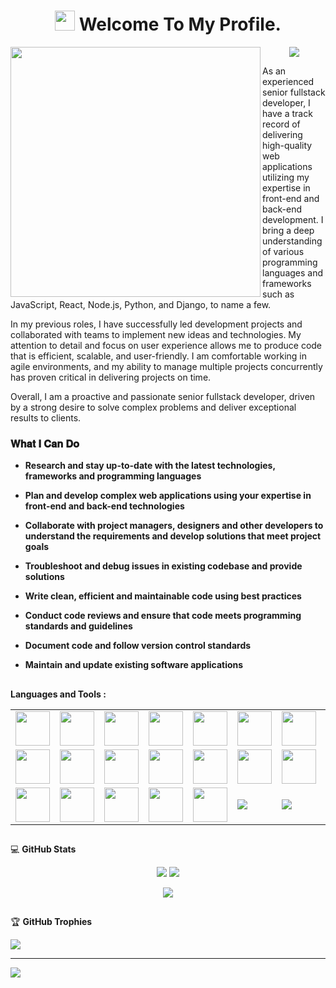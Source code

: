<h1 align="center"><img src="https://media.giphy.com/media/hvRJCLFzcasrR4ia7z/giphy.gif" width="32"> Welcome To My Profile. </h1>
<img align="left" width="400" src="https://user-images.githubusercontent.com/99034743/159381479-da89d532-bab2-4e1c-b427-a8bf281dcb2f.gif" />
<p align="center">
  <a href="https://github.com/smartfox1203"><img src="https://readme-typing-svg.herokuapp.com/?lines=Creative,%20Passionate%20Efficient;Senior%20Full%20Stack%20Developer;10+%2B%20years%20of%20developing%20experience;&center=true&width=600&height=60"></a>
</p>
<p>
  As an experienced senior fullstack developer, I have a track record of delivering high-quality web applications utilizing my expertise in front-end and back-end development. I bring a deep understanding of various programming languages and frameworks such as JavaScript, React, Node.js, Python, and Django, to name a few.
</p>
<p>
  In my previous roles, I have successfully led development projects and collaborated with teams to implement new ideas and technologies. My attention to detail and focus on user experience allows me to produce code that is efficient, scalable, and user-friendly. I am comfortable working in agile environments, and my ability to manage multiple projects concurrently has proven critical in delivering projects on time.
</p>
<p>
  Overall, I am a proactive and passionate senior fullstack developer, driven by a strong desire to solve complex problems and deliver exceptional results to clients.
</p>

### 𝐖𝐡𝐚𝐭 𝐈 𝐂𝐚𝐧 𝐃𝐨

- **Research and stay up-to-date with the latest technologies, frameworks and programming languages**

- **Plan and develop complex web applications using your expertise in front-end and back-end technologies**

- **Collaborate with project managers, designers and other developers to understand the requirements and develop solutions that meet project goals**

- **Troubleshoot and debug issues in existing codebase and provide solutions**

- **Write clean, efficient and maintainable code using best practices**

- **Conduct code reviews and ensure that code meets programming standards and guidelines**

- **Document code and follow version control standards**

- **Maintain and update existing software applications**

##

**Languages and Tools :**

<table align="center">
  <tr>
    <td><img src="https://cdn.jsdelivr.net/gh/devicons/devicon/icons/html5/html5-original.svg" width="55" height="auto" /></td>
    <td><img src="https://cdn.jsdelivr.net/gh/devicons/devicon/icons/css3/css3-original.svg" width="55" height="auto" /></td>
    <td><img src="https://cdn.jsdelivr.net/gh/devicons/devicon/icons/javascript/javascript-original.svg" width="55" height="auto"  /></td>
    <td><img src="https://cdn.jsdelivr.net/gh/devicons/devicon/icons/typescript/typescript-original.svg" width="55" height="auto"  /></td>
    <td><img src="https://cdn.jsdelivr.net/gh/devicons/devicon/icons/python/python-original.svg" width="55" height="auto"  /></td>
    <td><img src="https://cdn.jsdelivr.net/gh/devicons/devicon/icons/java/java-original.svg" width="55" height="auto"  /></td>
    <td><img src="https://cdn.jsdelivr.net/gh/devicons/devicon/icons/bootstrap/bootstrap-original.svg" width="55" height="auto"  /></td>
    <td><img src="https://cdn.jsdelivr.net/gh/devicons/devicon/icons/tailwindcss/tailwindcss-plain.svg" width="55" height="auto" /></td>
    <td><img src="https://cdn.jsdelivr.net/gh/devicons/devicon/icons/apache/apache-original.svg" width="55" height="auto" /></td>
  </tr>
  <tr>
    <td><img src="https://cdn.jsdelivr.net/gh/devicons/devicon/icons/php/php-original.svg" width="55" height="auto" /></td>
    <td><img src="https://cdn.jsdelivr.net/gh/devicons/devicon/icons/laravel/laravel-plain.svg" width="55" height="auto" /></td>
    <td><img src="https://cdn.jsdelivr.net/gh/devicons/devicon/icons/react/react-original.svg" width="55" height="auto"  /></td>
    <td><img src="https://cdn.jsdelivr.net/gh/devicons/devicon/icons/vuejs/vuejs-original.svg" width="55" height="auto"  /></td>
    <td><img src="https://cdn.jsdelivr.net/gh/devicons/devicon/icons/nodejs/nodejs-original.svg" width="55" height="auto"  /></td>
    <td><img src="https://cdn.jsdelivr.net/gh/devicons/devicon/icons/nextjs/nextjs-original-wordmark.svg" width="55" height="auto"  /></td>
    <td><img src="https://cdn.jsdelivr.net/gh/devicons/devicon/icons/express/express-original.svg" width="55" height="auto"  /></td>
    <td><img src="https://cdn.jsdelivr.net/gh/devicons/devicon/icons/nuxtjs/nuxtjs-original.svg" width="55" height="auto"  /></td>
    <td><img src="https://cdn.jsdelivr.net/gh/devicons/devicon/icons/django/django-plain.svg" width="55" height="auto"  /></td>
  </tr>
  <tr>
    <td><img src="https://cdn.jsdelivr.net/gh/devicons/devicon/icons/mongodb/mongodb-original.svg" width="55" height="auto"/></td>
    <td><img src="https://cdn.jsdelivr.net/gh/devicons/devicon/icons/mysql/mysql-original.svg" width="55" height="auto" /></td>
    <td><img src="https://cdn.jsdelivr.net/gh/devicons/devicon/icons/postgresql/postgresql-original.svg" width="55" height="auto" /></td>
    <td><img src="https://cdn.jsdelivr.net/gh/devicons/devicon/icons/vscode/vscode-original.svg" width="55" height="auto"/></td>
    <td><img src="https://cdn.jsdelivr.net/gh/devicons/devicon/icons/github/github-original.svg" width="55" height="auto" /></td>
    <td><img src="https://cdn.jsdelivr.net/gh/devicons/devicon/icons/docker/docker-original.svg" /></td>
    <td><img src="https://cdn.jsdelivr.net/gh/devicons/devicon/icons/firebase/firebase-plain.svg" /></td>
    <td><img src="https://cdn.jsdelivr.net/gh/devicons/devicon/icons/slack/slack-original.svg" /></td>
    <td><img src="https://cdn.jsdelivr.net/gh/devicons/devicon/icons/photoshop/photoshop-plain.svg" /></td>
  </tr>
</table>

##

💻 **GitHub Stats**

<div align="center">
  
  ![](https://github-readme-stats.vercel.app/api?username=goldenkoala&theme=shades-of-purple&hide_border=false&include_all_commits=true&count_private=true)
  ![](https://github-readme-stats.vercel.app/api/top-langs/?username=goldenkoala&theme=shades-of-purple&hide_border=false&include_all_commits=true&count_private=true&layout=compact)
  
</div>
<div align="center">
  
  ![](https://github-readme-streak-stats.herokuapp.com/?user=goldenkoala&theme=shades-of-purple&hide_border=false)<br/>
  
</div>

## 

🏆 **GitHub Trophies**

![](https://github-profile-trophy.vercel.app/?username=goldenkoala&theme=discord&no-frame=true&no-bg=true&margin-w=4)

---
[![](https://visitcount.itsvg.in/api?id=dd&icon=0&color=0)](https://visitcount.itsvg.in)
